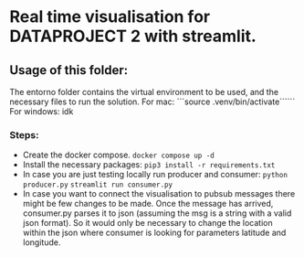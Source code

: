 # Real time visualisation for DATAPROJECT 2 with streamlit.
## Usage of this folder:
The entorno folder contains the virtual environment to be used, and the necessary files to run the solution. 
For mac:
```source .venv/bin/activate``````
For windows:
idk 
### Steps:
- Create the docker compose.
```docker compose up -d```
- Install the necessary packages:
  ```pip3 install -r requirements.txt```
- In case you are just testing locally run producer and consumer:
 ```python producer.py```
 ```streamlit run consumer.py```
- In case you want to connect the visualisation to pubsub messages there might be few changes to be made. Once the message has arrived, consumer.py parses it to json (assuming the msg is a string with a valid json format). So it would only be necessary to change the location within the json where consumer is looking for parameters latitude and longitude.
